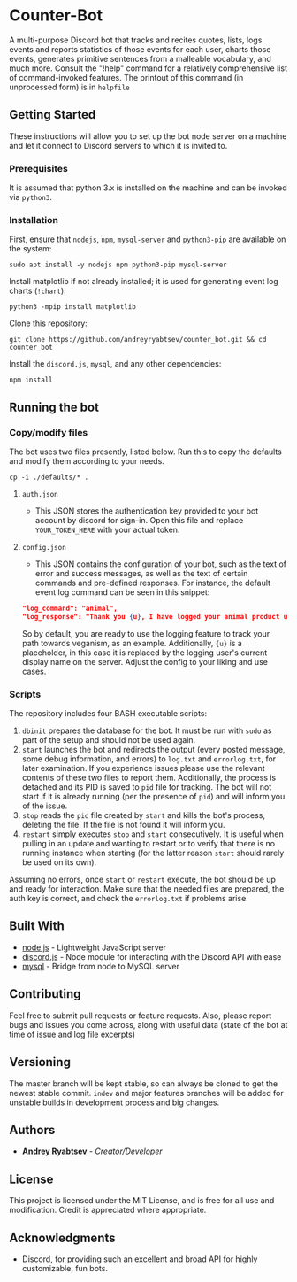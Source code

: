# Counter-Bot

A multi-purpose Discord bot that tracks and recites quotes, lists, logs events and reports statistics of those events for each user, charts those events, generates primitive sentences from a malleable vocabulary, and much more.
Consult the "!help" command for a relatively comprehensive list of command-invoked features. The printout of this command (in unprocessed form) is in `helpfile`

## Getting Started

These instructions will allow you to set up the bot node server on a machine and let it connect to Discord servers to which it is invited to.

### Prerequisites

It is assumed that python 3.x is installed on the machine and can be invoked via `python3`.

### Installation

First, ensure that `nodejs`, `npm`, `mysql-server` and `python3-pip` are available on the system:

```
sudo apt install -y nodejs npm python3-pip mysql-server
```

Install matplotlib if not already installed; it is used for generating event log charts (`!chart`):

```
python3 -mpip install matplotlib
```

Clone this repository:

```
git clone https://github.com/andreyryabtsev/counter_bot.git && cd counter_bot
```

Install the `discord.js`, `mysql`, and any other dependencies:

```
npm install
```

## Running the bot

### Copy/modify files

The bot uses two files presently, listed below. Run this to copy the defaults and modify them according to your needs.
```
cp -i ./defaults/* .
```

1. `auth.json`
    * This JSON stores the authentication key provided to your bot account by discord for sign-in. Open this file and replace `YOUR_TOKEN_HERE` with your actual token.

2. `config.json`
    * This JSON contains the configuration of your bot, such as the text of error and success messages, as well as the text of certain commands and pre-defined responses. For instance, the default event log command can be seen in this snippet:
    ```json
    "log_command": "animal",
    "log_response": "Thank you {u}, I have logged your animal product usage."
    ```
    So by default, you are ready to use the logging feature to track your path towards veganism, as an example. Additionally, `{u}` is a placeholder, in this case it is replaced by the logging user's current display name on the server. Adjust the config to your liking and use cases.

### Scripts

The repository includes four BASH executable scripts:
1. `dbinit` prepares the database for the bot. It must be run with `sudo` as part of the setup and should not be used again.
2. `start` launches the bot and redirects the output (every posted message, some debug information, and errors) to `log.txt` and `errorlog.txt`, for later examination. If you experience issues please use the relevant contents of these two files to report them. Additionally, the process is detached and its PID is saved to `pid` file for tracking. The bot will not start if it is already running (per the presence of `pid`) and will inform you of the issue.
3. `stop` reads the `pid` file created by `start` and kills the bot's process, deleting the file. If the file is not found it will inform you.
4. `restart` simply executes `stop` and `start` consecutively. It is useful when pulling in an update and wanting to restart or to verify that there is no running instance when starting (for the latter reason `start` should rarely be used on its own).

Assuming no errors, once `start` or `restart` execute, the bot should be up and ready for interaction. Make sure that the needed files are prepared, the auth key is correct, and check the `errorlog.txt` if problems arise.

## Built With

* [node.js](https://nodejs.org/en/) - Lightweight JavaScript server
* [discord.js](https://discord.js.org/#/) - Node module for interacting with the Discord API with ease
* [mysql](https://www.npmjs.com/package/mysql) - Bridge from node to MySQL server

## Contributing

Feel free to submit pull requests or feature requests. Also, please report bugs and issues you come across, along with useful data (state of the bot at time of issue and log file excerpts)

## Versioning

The master branch will be kept stable, so can always be cloned to get the newest stable commit. `indev` and major features branches will be added for unstable builds in development process and big changes.

## Authors

* **[Andrey Ryabtsev](mailto:ryabtsev@cs.washington.edu)** - *Creator/Developer*

## License

This project is licensed under the MIT License, and is free for all use and modification. Credit is appreciated where appropriate.

## Acknowledgments

* Discord, for providing such an excellent and broad API for highly customizable, fun bots.
